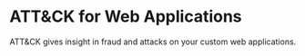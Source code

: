 # ATT&CK for Web Applications
ATT&CK gives insight in fraud and attacks on your custom web applications.
